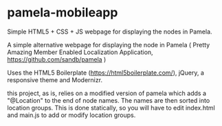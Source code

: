 # pamela-mobileapp
Simple HTML5 + CSS + JS webpage for displaying the nodes in Pamela.

A simple alternative webpage for displaying the node in Pamela ( Pretty Amazing Member Enabled Localization Application, https://github.com/sandb/pamela )

Uses the HTML5 Boilerplate (https://html5boilerplate.com/), jQuery, a responsive theme and Modernizr.

this project, as is, relies on a modified version of pamela which adds a "@Location" to the end of node names.
The names are then sorted into location groups. This is done statically, so you will have to edit index.html and main.js to add or modify location groups.
